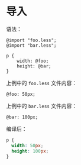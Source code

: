 # 导入

语法：

```less
@import "foo.less";
@import "bar.less";

p {
    width: @foo;
    height: @bar;
}
```

上例中的 `foo.less` 文件内容：

```less
@foo: 50px;
```

上例中的 `bar.less` 文件内容：

```less
@bar: 100px;
```

编译后：

```css
p {
  width: 50px;
  height: 100px;
}
```

